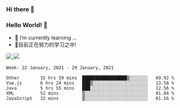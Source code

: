 ### Hi there 👋
### Hello World! 🙌

- 🌱 I’m currently learning ...
- 📖目前正在努力的学习之中!

<a href="https://github.com/anuraghazra/github-readme-stats">
  <img src="https://github-readme-stats.vercel.app/api?username=keyboardWithDream&show_icons=true&repo=github-readme-stats" />
</a>
<a href="https://github.com/anuraghazra/convoychat">
  <img src="https://github-readme-stats.vercel.app/api/top-langs/?username=keyboardWithDream&layout=compact&repo=convoychat" />
</a>



<!--START_SECTION:waka-->
```text
Week: 22 January, 2021 - 29 January, 2021

Other        32 hrs 59 mins  █████████████████▒░░░░░░░   69.92 % 
Vue.js       6 hrs 24 mins   ███▒░░░░░░░░░░░░░░░░░░░░░   13.58 % 
Java         5 hrs 55 mins   ███░░░░░░░░░░░░░░░░░░░░░░   12.56 % 
XML          52 mins         ▒░░░░░░░░░░░░░░░░░░░░░░░░   01.84 % 
JavaScript   32 mins         ▒░░░░░░░░░░░░░░░░░░░░░░░░   01.16 % 
```
<!--END_SECTION:waka-->
